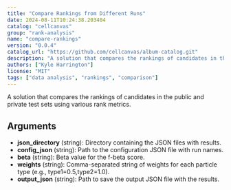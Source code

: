 ```yaml
---
title: "Compare Rankings from Different Runs"
date: 2024-08-11T10:24:38.203404
catalog: "cellcanvas"
group: "rank-analysis"
name: "compare-rankings"
version: "0.0.4"
catalog_url: "https://github.com/cellcanvas/album-catalog.git"
description: "A solution that compares the rankings of candidates in the public and private test sets using various rank metrics."
authors: ["Kyle Harrington"]
license: "MIT"
tags: ["data analysis", "rankings", "comparison"]
---
```


A solution that compares the rankings of candidates in the public and private test sets using various rank metrics.

## Arguments

- **json_directory** (string): Directory containing the JSON files with results.
- **config_json** (string): Path to the configuration JSON file with run names.
- **beta** (string): Beta value for the f-beta score.
- **weights** (string): Comma-separated string of weights for each particle type (e.g., type1=0.5,type2=1.0).
- **output_json** (string): Path to save the output JSON file with the results.

